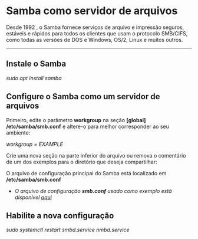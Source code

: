 # Samba como servidor de arquivos
Desde 1992 , o Samba fornece serviços de arquivo e impressão seguros, estáveis ​​e rápidos para todos os clientes que usam o protocolo SMB/CIFS, como todas as versões de DOS e Windows, OS/2, Linux e muitos outros.

 *******
 
 ## Instale o Samba
*sudo apt install samba*

## Configure o Samba como um servidor de arquivos

Primeiro, edite o parâmetro **workgroup** na seção **[global] /etc/samba/smb.conf** e altere-o para melhor corresponder ao seu ambiente:

*workgroup = EXAMPLE*

Crie uma nova seção na parte inferior do arquivo ou remova o comentário de um dos exemplos para o diretório que deseja compartilhar:

O arquivo de configuração principal do Samba está localizado em **/etc/samba/smb.conf**

* *O arquivo de configuração **smb.conf** usado como exemplo está disponível [aqui](#)*

## Habilite a nova configuração
*sudo systemctl restart smbd.service nmbd.service*

